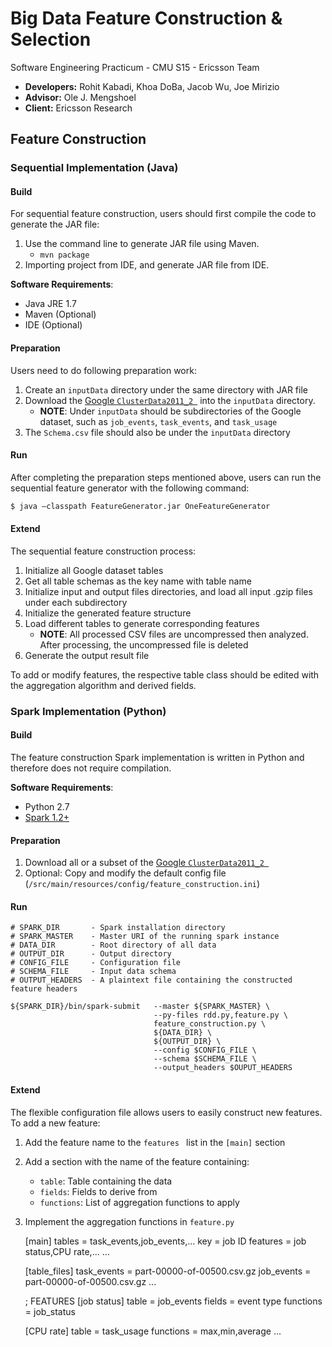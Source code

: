 # Big Data Feature Construction & Selection
Software Engineering Practicum - CMU S15 - Ericsson Team

- **Developers:** Rohit Kabadi, Khoa DoBa, Jacob Wu, Joe Mirizio
- **Advisor:** Ole J. Mengshoel
- **Client:** Ericsson Research


## Feature Construction

### Sequential Implementation (Java)

#### Build
For sequential feature construction, users should first compile the code to generate the JAR file:

1. Use the command line to generate JAR file using Maven. 
   - ```mvn package```
2. Importing project from IDE, and generate JAR file from IDE.

**Software Requirements**:

 - Java JRE 1.7
 - Maven (Optional)
 - IDE (Optional)

#### Preparation
Users need to do following preparation work:

1. Create an ```inputData``` directory under the same directory with JAR file
2. Download the [Google ```ClusterData2011_2 ```](https://code.google.com/p/googleclusterdata/) into the ```inputData``` directory.
   - **NOTE**: Under ```inputData``` should be subdirectories of the Google dataset, such as ```job_events```, ```task_events```, and ```task_usage```
3. The ```Schema.csv``` file should also be under the ```inputData``` directory


#### Run
After completing the preparation steps mentioned above, users can run the sequential feature generator with the following command:

```sh
$ java –classpath FeatureGenerator.jar OneFeatureGenerator
```

#### Extend
The sequential feature construction process:

1. Initialize all Google dataset tables
2. Get all table schemas as the key name with table name
3. Initialize input and output files directories, and load all input .gzip files under each subdirectory
4. Initialize the generated feature structure
5. Load different tables to generate corresponding features
    - **NOTE**: All processed CSV files are uncompressed then analyzed. After processing, the uncompressed file is deleted
6. Generate the output result file

To add or modify features, the respective table class should be edited with the aggregation algorithm and derived fields.

### Spark Implementation (Python)

#### Build
The feature construction Spark implementation is written in Python and therefore does not require compilation. 

**Software Requirements**:

 - Python 2.7
 - [Spark 1.2+](https://spark.apache.org/downloads.html)

#### Preparation
1. Download all or a subset of the [Google ```ClusterData2011_2 ```](https://code.google.com/p/googleclusterdata/)
2. Optional: Copy and modify the default config file (```/src/main/resources/config/feature_construction.ini```)

#### Run
    # SPARK_DIR       - Spark installation directory
    # SPARK_MASTER    - Master URI of the running spark instance
    # DATA_DIR        - Root directory of all data
    # OUTPUT_DIR      - Output directory
    # CONFIG_FILE     - Configuration file
    # SCHEMA_FILE     - Input data schema  
    # OUTPUT_HEADERS  - A plaintext file containing the constructed feature headers

    ${SPARK_DIR}/bin/spark-submit   --master ${SPARK_MASTER} \
                                    --py-files rdd.py,feature.py \
                                    feature_construction.py \
                                    ${DATA_DIR} \
                                    ${OUTPUT_DIR} \
                                    --config $CONFIG_FILE \
                                    --schema $SCHEMA_FILE \
                                    --output_headers $OUPUT_HEADERS
    
#### Extend
The flexible configuration file allows users to easily construct new features. To add a new feature:

1. Add the feature name to the ```features ``` list in the  ```[main]``` section
2. Add a section with the name of the feature containing:
    - ```table```: Table containing the data
    - ```fields```: Fields to derive from
    - ```functions```: List of aggregation functions to apply
3. Implement the aggregation functions in ```feature.py```

    [main]
    tables   = task_events,job_events,...
    key      = job ID
    features = job status,CPU rate,...
    ...
    
    [table_files]
    task_events        = part-00000-of-00500.csv.gz
    job_events         = part-00000-of-00500.csv.gz
    ...
    
    ; FEATURES
    [job status]
    table     = job_events
    fields    = event type
    functions = job_status
    
    [CPU rate]
    table     = task_usage
    functions = max,min,average
    ...

